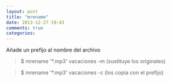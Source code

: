 ```yaml
---
layout: post
title: "mrename"
date: 2013-12-27 19:43
comments: true
categories: 
---
```

Añade un prefijo al nombre del archivo

>$ mrename '*.mp3' vacaciones -m  (sustituye los originales)

>$ mrename '*.mp3' vacaciones -c  (los copia con el prefijo)

